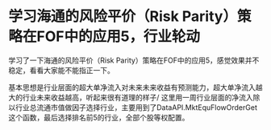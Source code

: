 # 学习海通的风险平价（Risk Parity）策略在FOF中的应用5，行业轮动

学习了一下海通的风险平价（Risk Parity）策略在FOF中的应用5，感觉效果并不稳定，看看大家能不能指正一下。

基本思想是行业层面的超大单净流入对未来未来收益有预测能力，超大单净流入越大的行业未来收益越高，听起来很有道理的样子/
这里用一周行业层面的净流入除以行业总流通市值做因子选择行业，主要用到了DataAPI.MktEquFlowOrderGet这个函数，最后选择排名前5的行业，全部个股等权配置。